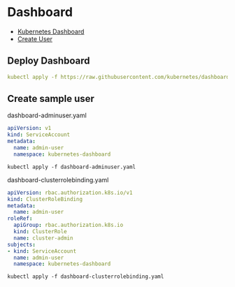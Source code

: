 # Dashboard

- [Kubernetes Dashboard](https://github.com/kubernetes/dashboard)
- [Create User](https://github.com/kubernetes/dashboard/blob/master/docs/user/access-control/creating-sample-user.md)

## Deploy Dashboard

```yaml
kubectl apply -f https://raw.githubusercontent.com/kubernetes/dashboard/v2.7.0/aio/deploy/recommended.yaml  #Create namespace kubernetes-dashboard
```
## Create sample user

dashboard-adminuser.yaml

```yaml
apiVersion: v1
kind: ServiceAccount
metadata:
  name: admin-user
  namespace: kubernetes-dashboard
```

```shell
kubectl apply -f dashboard-adminuser.yaml
```

dashboard-clusterrolebinding.yaml

```yaml
apiVersion: rbac.authorization.k8s.io/v1
kind: ClusterRoleBinding
metadata:
  name: admin-user
roleRef:
  apiGroup: rbac.authorization.k8s.io
  kind: ClusterRole
  name: cluster-admin
subjects:
- kind: ServiceAccount
  name: admin-user
  namespace: kubernetes-dashboard
```

```shell
kubectl apply -f dashboard-clusterrolebinding.yaml
```
